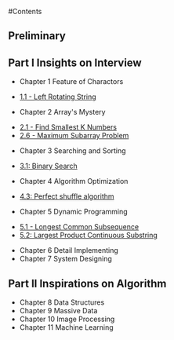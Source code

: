 #Contents

## Preliminary

## Part I  Insights on Interview 
* Chapter 1  Feature of Charactors
 - [1.1 - Left Rotating String](01.0.md)

* Chapter 2  Array's Mystery
 - [2.1 - Find Smallest K Numbers](03.0.md)
 - [2.6 - Maximum Subarray Problem](07.0.md) 

* Chapter 3  Searching and Sorting
 - [3.1: Binary Search](25.0.md)

* Chapter 4  Algorithm Optimization 
 - [4.3: Perfect shuffle algorithm](35.0.md) 

* Chapter 5  Dynamic Programming
 - [5.1 - Longest Common Subsequence](11.0.md)
 - [5.2: Largest Product Continuous Substring](28.0.md)

* Chapter 6  Detail Implementing
* Chapter 7  System Designing  

## Part II  Inspirations on Algorithm
* Chapter 8  Data Structures
* Chapter 9  Massive Data
* Chapter 10  Image Processing
* Chapter 11  Machine Learning
 

